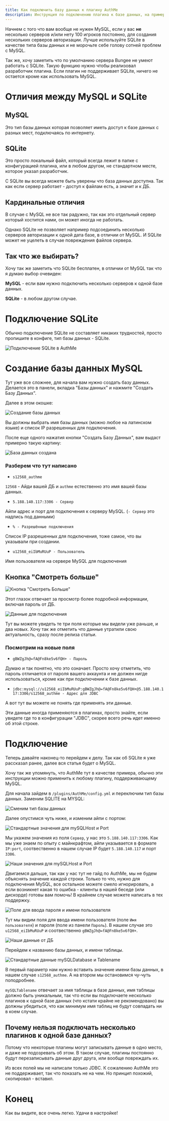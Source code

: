 ```yaml
---
title: Как подключить базу данных к плагину AuthMe
description: Инструкция по подключению плагина к базе данных, на примере AuthMe.
---
```


Начнем с того что вам вообще не нужен MySQL, если у вас **не** несколько серверов и/или нету 100 игроков постоянно, для создания нескольких серверов авторизации. Лучше используйте SQLite в качестве типа базы данных и не морочьте себе голову сотней проблем с MySQL.

Так же, хочу заметить что по умолчанию сервера Bungee не умеют работать с SQLite. Такую функцию нужно чтобы реализовал разработчик плагина. Если плагин не поддерживает SQLite, ничего не остается кроме как использовать MySQL.

# Отличия между MySQL и SQLite

## MySQL

Это тип базы данных которая позволяет иметь доступ к базе данных с разных мест, подключаясь по интернету.

## SQLite

Это просто локальный файл, который всегда лежит в папке с конфигурацией плагина, или в любом другом, не стандартном месте, которое указал разработчик. 

С SQLite вы всегда можете быть уверены что база данных доступна. Так как если сервер работает - доступ к файлам есть, а значит и к ДБ.

## Кардинальные отличия

В случае с MySQL не все так радужно, так как это отдельный сервер который хостится нами, он может иногда не работать.

Однако SQLite не позволяет например подсоединить несколько серверов авторизации к одной дата базе, в отличии от MySQL. И SQLite может не уцелеть в случае повреждения файлов сервера.

## Так что же выбирать?

Хочу так же заметить что SQLite бесплатен, в отличии от MySQL так что я думаю выбор очевиден:

**MySQL** - если вам нужно подключить несколько серверов к одной базе данных.

**SQLite** - в любом другом случае.

# Подключение SQLite

Обычно подключение SQLite не составляет никаких трудностей, просто пропишите в конфиге, тип базы данных - SQLite.

![Подключение SQLite в AuthMe](/images/guides/connect-db/connect-sqlite.png)

# Создание базы данных MySQL

Тут уже все сложнее, для начала вам нужно создать базу данных. Делается это в панели, вкладка "Базы данных" и нажмите "Создать Базу Данных".

Далее в этом окошке:

![Создание базы данных](/images/guides/connect-db/create-mysql.png)

Вы должны выбрать имя базы данных (можно любое на латинском языке) и список IP разрешенных для подключения.

После еще одного нажатия кнопки "Создать Базу Данных", вам выдаст примерно такую картину:

![База данных создана](/images/guides/connect-db/db_created.png)

### Разберем что тут написано

- `s12568_authme`

`12568` - Айди вашей ДБ и `authme` естественно это имя вашей базы данных.

- `5.188.140.117:3306 - Сервер`

Айпи адрес и порт для подключения к серверу MySQL. (`- Сервер` это надпись под данными)

- `% - Разрешённые подключения`

Список IP разрешенных для подключения, тоже самое, что вы указывали при создании.

- `u12568_eiIbMuRUuP - Пользователь`

Имя пользователя на сервере MySQL для подключения

## Кнопка "Смотреть больше"

![Кнопка "Смотреть Больше"](/images/guides/connect-db/show-more.png)

Этот глазок отвечает за просмотр более подробной информации, включая пароль от ДБ.

![Данные для подключения](/images/guides/connect-db/data-for-connect.png)

Тут вы можете увидеть те три поля которые мы видели уже раньше, и два новых. Хочу так же отметить что данные утратили свою актуальность, сразу после релиза статьи.

### Посмотрим на новые поля

- `gBWZgJh@=fA@Fn8ke5v6fQH+ - Пароль`

Думаю и так понятно, что это означает. Просто хочу отметить, что пароль отличается от пароля вашего аккаунта и не должен нигде использоваться, кроме как при подключении к базе данных.

- `jdbc:mysql://u12568_eiIbMuRUuP:gBWZgJh@=fA@Fn8ke5v6fQH+@5.188.140.117:3306/s12568_authme - Адрес для JDBC`

А вот тут вы можете не понять где применять эти данные.

Эти данные иногда применяются в плагинах, просто знайте, если увидете где то в конфигурации "JDBC", скорее всего речь идет именно об этой строке.

# Подключение

Теперь давайте наконец-то перейдем к делу. Так как об SQLite я уже рассказал ранее, далее вся статья будет о MySQL.

Хочу так же упомянуть, что AuthMe тут в качестве примера, обычно эти инструкции можно применить к любому плагину, поддерживающему MySQL.

Для начала зайдем в `/plugins/AuthMe/config.yml` и переключим тип базы данных. Заменим SQLITE на MYSQL:

![Сменим тип базы данных](/images/guides/connect-db/change-to-mysql.png)

Далее опустимся чуть ниже, и изменим айпи с портом:

![Стандартные значения для mySQLHost и Port](/images/guides/connect-db/standart-host-n-port.png)

Мы укажем значения из поля `Сервер`, у нас это `5.188.140.117:3306`. Как мы уже знаем по опыту с майнкрафтом, айпи указывается в формате `IP:port`, соотвественно в нашем случае IP будет `5.188.140.117` и порт `3306`.

![Наши значения для mySQLHost и Port](/images/guides/connect-db/our-host-n-port.png)

Двигаемся дальше, так как у нас тут не гайд по AuthMe, мы не будем объяснять значение каждой строки. Только то что, нужно для подключения MySQL, все остальное можете смело игнорировать, а если возникнет какая то ошибка - клиенты в нашей беседе (или дискорде) готовы вам помочь! В крайнем случае можете написать в тех поддержку.

![Поле для ввода пароля и имени пользователя](/images/guides/connect-db/standart-username-n-password.png)

Тут мы видим поля для ввода имени пользователя (поле `Имя пользователя`) и пароля (поле из панели `Пароль`). В нашем случае это `u12568_eiIbMuRUuP` и соотвественно `gBWZgJh@=fA@Fn8ke5v6fQH+`.

![Наши данные от ДБ](/images/guides/connect-db/our-username-n-password.png)

Перейдем к названию базы данных, и имени таблицы.

![Стандартные данные mySQLDatabase и Tablename](/images/guides/connect-db/standart-database-n-tablename.png)

В первый параметр нам нужно вставить значение имени базы данных, в нашем случае `s12568_authme`. А на втором мы остановимся чу-чуть поподробнее.

`mySQLTablename` отвечает за имя таблицы в базе данных, имя таблицы должно быть уникальным, так что если вы подключаете несколько плагинов к одной базе данных (что кстати крайне не рекомендовано) вы должны убедиться, что как минимум имя таблиц не будут совпадать ни в коем случае.

## Почему нельзя подключать несколько плагинов к одной базе данных?

Потому что некоторые плагины могут записывать данные в одно место, и даже не подозревать об этом. В таком случае, плагины постоянно будут перезаписывать данные друг друга, или вообще повреждать их.

Из всех полей мы не написали только JDBC. К сожалению AuthMe это не поддерживает, так что показать не на чем. Но принцип похожий, скопировал - вставил.

# Конец

Как вы видите, все очень легко. Удачи в настройке!
